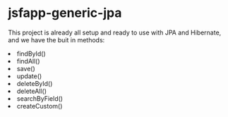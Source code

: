 <h1>jsfapp-generic-jpa</h1>
<p>This project is already all setup and ready to use with JPA and Hibernate, and we have the buit in methods:</p>
<li>findById()</li> 
<li>findAll()</li>
<li>save()</li>
<li>update()</li>
<li>deleteById()</li>
<li>deleteAll()</li>
<li>searchByField()</li>
<li>createCustom()</li>
